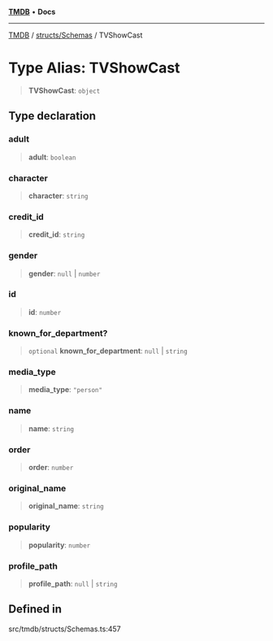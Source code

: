 [**TMDB**](../../../README.md) • **Docs**

***

[TMDB](../../../README.md) / [structs/Schemas](../README.md) / TVShowCast

# Type Alias: TVShowCast

> **TVShowCast**: `object`

## Type declaration

### adult

> **adult**: `boolean`

### character

> **character**: `string`

### credit\_id

> **credit\_id**: `string`

### gender

> **gender**: `null` \| `number`

### id

> **id**: `number`

### known\_for\_department?

> `optional` **known\_for\_department**: `null` \| `string`

### media\_type

> **media\_type**: `"person"`

### name

> **name**: `string`

### order

> **order**: `number`

### original\_name

> **original\_name**: `string`

### popularity

> **popularity**: `number`

### profile\_path

> **profile\_path**: `null` \| `string`

## Defined in

src/tmdb/structs/Schemas.ts:457
